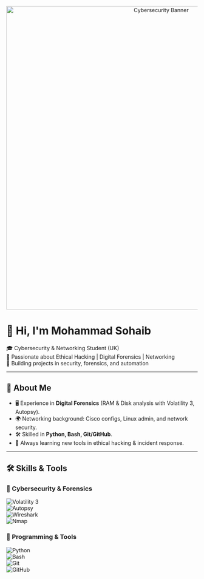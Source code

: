 <p align="center">
  <img src="https://raw.githubusercontent.com/M-Sohaib-cyber/assets/main/banner.gif" alt="Cybersecurity Banner" width="800"/>
</p>

# 👋 Hi, I'm Mohammad Sohaib  

🎓 Cybersecurity & Networking Student (UK)  
🔐 Passionate about Ethical Hacking | Digital Forensics | Networking  
📂 Building projects in security, forensics, and automation  

---

## 🚀 About Me
- 🖥️ Experience in **Digital Forensics** (RAM & Disk analysis with Volatility 3, Autopsy).  
- 🌍 Networking background: Cisco configs, Linux admin, and network security.  
- 🛠️ Skilled in **Python, Bash, Git/GitHub**.  
- 📖 Always learning new tools in ethical hacking & incident response.  

---

## 🛠️ Skills & Tools  

### 🔹 Cybersecurity & Forensics  
![Volatility 3](https://img.shields.io/badge/Volatility3-3B82F6?style=for-the-badge)  
![Autopsy](https://img.shields.io/badge/Autopsy-000000?style=for-the-badge)  
![Wireshark](https://img.shields.io/badge/Wireshark-0080FF?style=for-the-badge&logo=wireshark)  
![Nmap](https://img.shields.io/badge/Nmap-red?style=for-the-badge&logo=nmap)  

### 🔹 Programming & Tools  
![Python](https://img.shields.io/badge/Python-3776AB?style=for-the-badge&logo=python)  
![Bash](https://img.shields.io/badge/Bash-4EAA25?style=for-the-badge&logo=gnu-bash)  
![Git](https://img.shields.io/badge/Git-F05032?style=for-the-badge&logo=git)  
![GitHub](https://img.sh)
